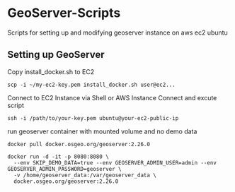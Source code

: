 # GeoServer-Scripts
Scripts for setting up and modifying geoserver instance on aws ec2 ubuntu


## Setting up GeoServer
Copy install_docker.sh to EC2
```
scp -i ~/my-ec2-key.pem install_docker.sh user@ec2...
```
Connect to EC2 Instance via Shell or AWS Instance Connect and excute script
```
ssh -i /path/to/your-key.pem ubuntu@your-ec2-public-ip
```

run geoserver container with mounted volume and no demo data
```
docker pull docker.osgeo.org/geoserver:2.26.0

docker run -d -it -p 8080:8080 \
  --env SKIP_DEMO_DATA=true --env GEOSERVER_ADMIN_USER=admin --env GEOSERVER_ADMIN_PASSWORD=geoserver \
  -v /home/geoserver_data:/var/geoserver_data \
  docker.osgeo.org/geoserver:2.26.0

```
